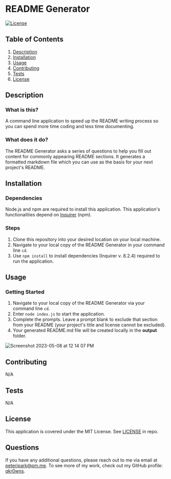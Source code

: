 # README Generator
[![License](https://img.shields.io/badge/License-MIT%20License-informational)](#License)
## Table of Contents
1. [Description](#Description)
1. [Installation](#Installation)
1. [Usage](#Usage)
1. [Contributing](#Contributing)
1. [Tests](#Tests)
1. [License](#License)
## Description
### What is this?
A command line application to speed up the README writing process so you can spend more time coding and less time documenting.
### What does it do?
The README Generator asks a series of questions to help you fill out content for commonly appearing README sections.
It generates a formatted markdown file which you can use as the basis for your next project's README.
## Installation
### Dependencies
Node.js and npm are required to install this application. This application's functionalities depend on [Inquirer](https://www.npmjs.com/package/inquirer) (npm).
### Steps
1. Clone this repository into your desired location on your local machine.
2. Navigate to your local copy of the README Generator in your command line `cd`.
3. Use `npm install` to install dependencies (Inquirer v. 8.2.4) required to run the application.
## Usage
### Getting Started
1. Navigate to your local copy of the README Generator via your command line `cd`.
2. Enter `node index.js` to start the application.
3. Complete the prompts. Leave a prompt blank to exclude that section from your README (your project's title and license cannot be excluded).
4. Your generated README.md file will be created locally in the **output** folder.

![Screenshot 2023-05-08 at 12 14 07 PM](https://user-images.githubusercontent.com/115042610/236875594-9c1e7728-caba-454d-85a7-9679ae04f5ad.png)
## Contributing
N/A
## Tests
N/A
## License
This application is covered under the MIT License. See [LICENSE](./LICENSE) in repo.
## Questions
If you have any additional questions, please reach out to me via email at [peterjpark@pm.me](mailto:peterjpark@pm.me).
To see more of my work, check out my GitHub profile: [qkr0wns](https://github.com/qkr0wns).
